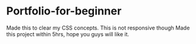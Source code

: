 # Portfolio-for-beginner
Made this to clear my CSS concepts. This is not responsive though
Made this project within 5hrs, hope you guys will like it.
